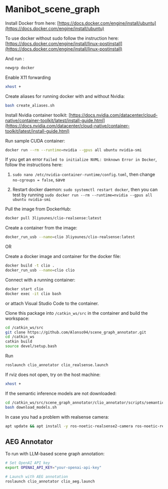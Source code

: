 # Manibot_scene_graph

Install Docker from here: [https://docs.docker.com/engine/install/ubuntu](https://docs.docker.com/engine/install/ubuntu)

To use docker without sudo follow the instruction here: [https://docs.docker.com/engine/install/linux-postinstall](https://docs.docker.com/engine/install/linux-postinstall)

And run :
```bash
newgrp docker
```

Enable X11 forwarding
```bash
xhost +
```

Create aliases for running docker with and without Nvidia:
```bash
bash create_aliases.sh
```

Install Nvidia container toolkit: [https://docs.nvidia.com/datacenter/cloud-native/container-toolkit/latest/install-guide.html](https://docs.nvidia.com/datacenter/cloud-native/container-toolkit/latest/install-guide.html)

Run sample CUDA container:
```bash
docker run --rm --runtime=nvidia --gpus all ubuntu nvidia-smi
```

If you get an error `Failed to initialize NVML: Unknown Error in Docker`, follow the instructions here: 
1. `sudo nano /etc/nvidia-container-runtime/config.toml`, then change `no-cgroups = false`, save

2. Restart docker daemon: `sudo systemctl restart docker`, then you can test by running `sudo docker run --rm --runtime=nvidia --gpus all ubuntu nvidia-smi`

Pull the image from DockerHub:
```bash
docker pull 3liyounes/clio-realsense:latest
```
Create a container from the image:
```bash
docker_run_usb --name=clio 3liyounes/clio-realsense:latest
```

OR

Create a docker image and container for the docker file:
```bash
docker build -t clio .
docker_run_usb --name=clio clio
```

Connect with a running container:
```bash
docker start clio
docker exec -it clio bash
```
or attach Visual Studio Code to the container.

Clone this package into `/catkin_ws/src` in the container and build the workspace:
```bash
cd /catkin_ws/src
git clone https://github.com/Alonso94/scene_graph_annotator.git
cd /catkin_ws
catkin build
source devel/setup.bash
```
Run 
```bash
roslaunch clio_annotator clio_realsense.launch
```

If rviz does not open, try on the host machine:
```bash
xhost +
```

If the semantic inference models are not downloaded:
```bash
cd /catkin_ws/src/scene_graph_annotator/clio_annotator/scripts/semantic_inference
bash download_models.sh
```
In case you had a problem with realsense camera:
```bash
apt update && apt install -y ros-noetic-realsense2-camera ros-noetic-realsense2-description
```

## AEG Annotator

To run with LLM-based scene graph annotation:

```bash
# Set OpenAI API key
export OPENAI_API_KEY="your-openai-api-key"

# Launch with AEG annotation
roslaunch clio_annotator clio_aeg.launch
```
